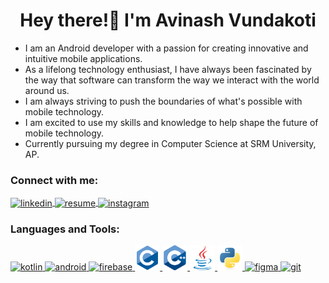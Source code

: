 <h1 align="center">Hey there!👋 I'm Avinash Vundakoti</h1>

- I am an Android developer with a passion for creating innovative and intuitive mobile applications.
- As a lifelong technology enthusiast, I have always been fascinated by the way that software can transform the way we interact with the world around us.
- I am always striving to push the boundaries of what's possible with mobile technology.
- I am excited to use my skills and knowledge to help shape the future of mobile technology.
- Currently pursuing my degree in Computer Science at SRM University, AP.

<h3 align="left">Connect with me:</h3>
<p align="left">
  <a href="https://www.linkedin.com/in/vundakoti-avinash-489b2a249/" target="blank">
    <img align="center" src="https://raw.githubusercontent.com/rahuldkjain/github-profile-readme-generator/master/src/images/icons/Social/linked-in-alt.svg" alt="linkedin" height="30" width="40" />
  </a>
  <a href="(https://drive.google.com/file/d/1pxEFufgYKVBYLFhT44j-5gH3tAPQwP-g/view?usp=drive_link)" target="_blank" rel="noreferrer">
    <img align="center" src="https://www.vectorlogo.zone/logos/doczsite/doczsite-icon.svg" alt="resume" height="30" width="40" />
  </a>
  <a href="https://www.instagram.com/avinash_vundakoti/" target="_blank" rel="noreferrer">
    <img align="center" src="https://upload.wikimedia.org/wikipedia/commons/e/e7/Instagram_logo_2016.svg" alt="instagram" height="30" width="40" />
  </a>
</p>

<h3 align="left">Languages and Tools:</h3>
<p align="left">
  <a href="https://kotlinlang.org/" target="_blank" rel="noreferrer">
    <img src="https://www.vectorlogo.zone/logos/kotlinlang/kotlinlang-icon.svg" alt="kotlin" width="40" height="40" />
  </a>
  <a href="https://www.android.com/intl/en_in/" target="_blank" rel="noreferrer">
    <img src="https://www.vectorlogo.zone/logos/android/android-icon.svg" alt="android" width="40" height="40" />
  </a>
  <a href="https://firebase.google.com/" target="_blank" rel="noreferrer">
    <img src="https://www.vectorlogo.zone/logos/firebase/firebase-icon.svg" alt="firebase" width="40" height="40" />
  </a>
  <a href="https://www.cprogramming.com/" target="_blank" rel="noreferrer">
    <img src="https://raw.githubusercontent.com/devicons/devicon/master/icons/c/c-original.svg" alt="c" width="40" height="40" />
  </a>
  <a href="https://www.w3schools.com/cpp/" target="_blank" rel="noreferrer">
    <img src="https://raw.githubusercontent.com/devicons/devicon/master/icons/cplusplus/cplusplus-original.svg" alt="cplusplus" width="40" height="40" />
  </a>
  <a href="https://www.java.com" target="_blank" rel="noreferrer">
    <img src="https://raw.githubusercontent.com/devicons/devicon/master/icons/java/java-original.svg" alt="java" width="40" height="40" />
  </a>
  <a href="https://www.python.org" target="_blank" rel="noreferrer">
    <img src="https://raw.githubusercontent.com/devicons/devicon/master/icons/python/python-original.svg" alt="python" width="40" height="40" />
  </a>
  <a href="https://www.figma.com/" target="_blank" rel="noreferrer">
    <img src="https://www.vectorlogo.zone/logos/figma/figma-icon.svg" alt="figma" width="40" height="40" />
  </a>
  <a href="https://git-scm.com/" target="_blank" rel="noreferrer">
    <img src="https://www.vectorlogo.zone/logos/git-scm/git-scm-icon.svg" alt="git" width="40" height="40" />
  </a>
</p>
